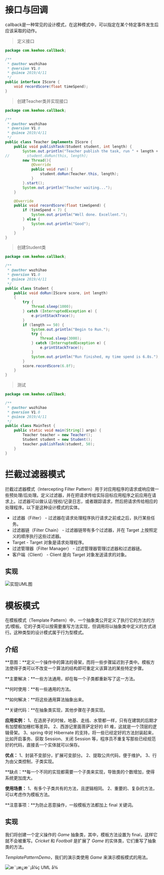 # 接口与回调
callback是一种常见的设计模式，在这种模式中，可以指定在某个特定事件发生后应该采取的动作。

> 定义接口

```java
package com.keehoo.callback;

/**
 * @author wuzhihao
 * @version V1.0
 * @since 2019/4/11
 */
public interface IScore {
    void recordScore(float timeSpend);
}

```

> 创建Teacher类并实现接口

```java
package com.keehoo.callback;

/**
 * @author wuzhihao
 * @version V1.0
 * @since 2019/4/11
 */
public class Teacher implements IScore {
    public void publishTask(Student student, int length) {
        System.out.println("Teacher publish the task, run " + length + "ｍ.");
//        student.doRun(this, length);
        new Thread(){
            @Override
            public void run() {
                student.doRun(Teacher.this, length);
            }
        }.start();
        System.out.println("Teacher waiting...");
    }

    @Override
    public void recordScore(float timeSpend) {
        if (timeSpend < 7) {
            System.out.println("Well done. Excellent.");
        } else {
            System.out.println("Good");
        }
    }
}

```

> 创建Student类

```java
package com.keehoo.callback;

/**
 * @author wuzhihao
 * @version V1.0
 * @since 2019/4/11
 */
public class Student {
    public void doRun(IScore score, int length)
    {
        try {
            Thread.sleep(1000);
        } catch (InterruptedException e) {
            e.printStackTrace();
        }
        if (length == 50) {
            System.out.println("Begin to Run.");
            try {
                Thread.sleep(3000);
            } catch (InterruptedException e) {
                e.printStackTrace();
            }
            System.out.println("Run finished, my time spend is 6.8s.");
        }
        score.recordScore(6.8f);
    }
}

```

> 测试

```java
package com.keehoo.callback;

/**
 * @author wuzhihao
 * @version V1.0
 * @since 2019/4/11
 */
public class MainTest {
    public static void main(String[] args) {
        Teacher teacher = new Teacher();
        Student student = new Student();
        teacher.publishTask(student, 50);
    }
}

```

# 拦截过滤器模式
拦截过滤器模式（Intercepting Filter Pattern）用于对应用程序的请求或响应做一些预处理/后处理。定义过滤器，并在把请求传给实际目标应用程序之前应用在请求上。过滤器可以做认证/授权/记录日志，或者跟踪请求，然后把请求传给相应的处理程序。以下是这种设计模式的实体。
- 过滤器（Filter） - 过滤器在请求处理程序执行请求之前或之后，执行某些任务。
- 过滤器链（Filter Chain） - 过滤器链带有多个过滤器，并在 Target 上按照定义的顺序执行这些过滤器。
- Target - Target 对象是请求处理程序。
- 过滤管理器（Filter Manager） - 过滤管理器管理过滤器和过滤器链。
- 客户端（Client） - Client 是向 Target 对象发送请求的对象。

## 实现

![实现UML图](http://www.runoob.com/wp-content/uploads/2014/08/interceptingfilter_pattern_uml_diagram.jpg)



# 模板模式

在模板模式（Template Pattern）中，一个抽象类公开定义了执行它的方法的方式/模板。它的子类可以按需要重写方法实现，但调用将以抽象类中定义的方式进行。这种类型的设计模式属于行为型模式。

## 介绍

**意图：**定义一个操作中的算法的骨架，而将一些步骤延迟到子类中。模板方法使得子类可以不改变一个算法的结构即可重定义该算法的某些特定步骤。

**主要解决：**一些方法通用，却在每一个子类都重新写了这一方法。

**何时使用：**有一些通用的方法。

**如何解决：**将这些通用算法抽象出来。

**关键代码：**在抽象类实现，其他步骤在子类实现。

**应用实例：** 1、在造房子的时候，地基、走线、水管都一样，只有在建筑的后期才有加壁橱加栅栏等差异。 2、西游记里面菩萨定好的 81 难，这就是一个顶层的逻辑骨架。 3、spring 中对 Hibernate 的支持，将一些已经定好的方法封装起来，比如开启事务、获取 Session、关闭 Session 等，程序员不重复写那些已经规范好的代码，直接丢一个实体就可以保存。

**优点：** 1、封装不变部分，扩展可变部分。 2、提取公共代码，便于维护。 3、行为由父类控制，子类实现。

**缺点：**每一个不同的实现都需要一个子类来实现，导致类的个数增加，使得系统更加庞大。

**使用场景：** 1、有多个子类共有的方法，且逻辑相同。 2、重要的、复杂的方法，可以考虑作为模板方法。

**注意事项：**为防止恶意操作，一般模板方法都加上 final 关键词。

## 实现

我们将创建一个定义操作的 *Game* 抽象类，其中，模板方法设置为 final，这样它就不会被重写。*Cricket* 和 *Football* 是扩展了 *Game* 的实体类，它们重写了抽象类的方法。

*TemplatePatternDemo*，我们的演示类使用 *Game* 来演示模板模式的用法。

![æ¨¡æ¿æ¨¡å¼ç UML å¾](http://www.runoob.com/wp-content/uploads/2014/08/template_pattern_uml_diagram.jpg)



